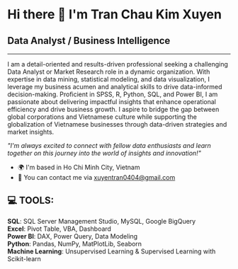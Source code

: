 # Hi there 👋 I'm Tran Chau Kim Xuyen

## Data Analyst / Business Intelligence

---

I am a detail-oriented and results-driven professional seeking a challenging Data Analyst or Market Research role in a dynamic organization. With expertise in data mining, statistical modeling, and data visualization, I leverage my business acumen and analytical skills to drive data-informed decision-making. Proficient in SPSS, R, Python, SQL, and Power BI, I am passionate about delivering impactful insights that enhance operational efficiency and drive business growth. I aspire to bridge the gap between global corporations and Vietnamese culture while supporting the globalization of Vietnamese businesses through data-driven strategies and market insights.

_"I'm always excited to connect with fellow data enthusiasts and learn together on this journey into the world of insights and innovation!"_

- 🌍 I'm based in Ho Chi Minh City, Vietnam  
- 📧 You can contact me via xuyentran0404@gmail.com

## 💻 TOOLS:

**SQL**: SQL Server Management Studio, MySQL, Google BigQuery  
**Excel**: Pivot Table, VBA, Dashboard  
**Power BI**: DAX, Power Query, Data Modeling  
**Python**: Pandas, NumPy, MatPlotLib, Seaborn  
**Machine Learning**: Unsupervised Learning & Supervised Learning with Scikit-learn

